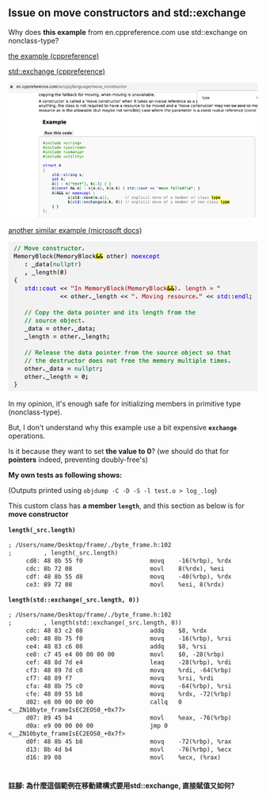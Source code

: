 ## Issue on move constructors and std::exchange

Why does __this example__ from en.cppreference.com use std::exchange on nonclass-type?

[the example (cppreference)](https://en.cppreference.com/w/cpp/language/move_constructor)

[std::exchange (cppreference)](https://en.cppreference.com/w/cpp/utility/exchange)

![](iss_semc1.png)

[another similar example (microsoft docs)](https://docs.microsoft.com/en-us/cpp/cpp/move-constructors-and-move-assignment-operators-cpp?view=msvc-170)

![](iss_semc2.png)

In my opinion, it's enough safe for initializing members in primitive type (nonclass-type).

But, I don't understand why this example use a bit expensive __`exchange`__ operations.

Is it because they want to set __the value to 0__? (we should do that for __pointers__ indeed, preventing doubly-free's)

__My own tests as following shows:__

(Outputs printed using `objdump -C -D -S -l test.o > log_.log`)

This custom class has __a member `length`__, and this section as below is for __move constructor__

__`length(_src.length)`__

```assembly
; /Users/name/Desktop/frame/./byte_frame.h:102
;         , length(_src.length)
     cd8: 48 8b 55 f0                  	movq	-16(%rbp), %rdx
     cdc: 8b 72 08                     	movl	8(%rdx), %esi
     cdf: 48 8b 55 d8                  	movq	-40(%rbp), %rdx
     ce3: 89 72 08                     	movl	%esi, 8(%rdx)
```

__`length(std::exchange(_src.length, 0))`__

```assembly
; /Users/name/Desktop/frame/./byte_frame.h:102
;         , length(std::exchange(_src.length, 0))
     cdc: 48 83 c2 08                  	addq	$8, %rdx
     ce0: 48 8b 75 f0                  	movq	-16(%rbp), %rsi
     ce4: 48 83 c6 08                  	addq	$8, %rsi
     ce8: c7 45 e4 00 00 00 00         	movl	$0, -28(%rbp)
     cef: 48 8d 7d e4                  	leaq	-28(%rbp), %rdi
     cf3: 48 89 7d c0                  	movq	%rdi, -64(%rbp)
     cf7: 48 89 f7                     	movq	%rsi, %rdi
     cfa: 48 8b 75 c0                  	movq	-64(%rbp), %rsi
     cfe: 48 89 55 b8                  	movq	%rdx, -72(%rbp)
     d02: e8 00 00 00 00               	callq	0 <__ZN10byte_frameIsEC2EOS0_+0x77>
     d07: 89 45 b4                     	movl	%eax, -76(%rbp)
     d0a: e9 00 00 00 00               	jmp	0 <__ZN10byte_frameIsEC2EOS0_+0x7f>
     d0f: 48 8b 45 b8                  	movq	-72(%rbp), %rax
     d13: 8b 4d b4                     	movl	-76(%rbp), %ecx
     d16: 89 08                        	movl	%ecx, (%rax)
```
#
#### 註腳: 為什麼這個範例在移動建構式要用std::exchange, 直接賦值又如何?

